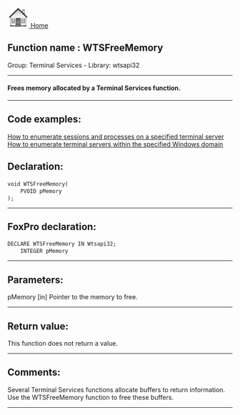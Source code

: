 [<img src="../../images/home.png"> Home ](https://github.com/VFPX/Win32API)  

## Function name : WTSFreeMemory
Group: Terminal Services - Library: wtsapi32    
***  


#### Frees memory allocated by a Terminal Services function.

***  


## Code examples:
[How to enumerate sessions and processes on a specified terminal server](../../samples/sample_519.md)  
[How to enumerate terminal servers within the specified Windows domain](../../samples/sample_520.md)  

## Declaration:
```foxpro  
void WTSFreeMemory(
	PVOID pMemory
);  
```  
***  


## FoxPro declaration:
```foxpro  
DECLARE WTSFreeMemory IN Wtsapi32;
	INTEGER pMemory  
```  
***  


## Parameters:
pMemory 
[in] Pointer to the memory to free.   
***  


## Return value:
This function does not return a value.  
***  


## Comments:
Several Terminal Services functions allocate buffers to return information. Use the WTSFreeMemory function to free these buffers.  
  
***  

